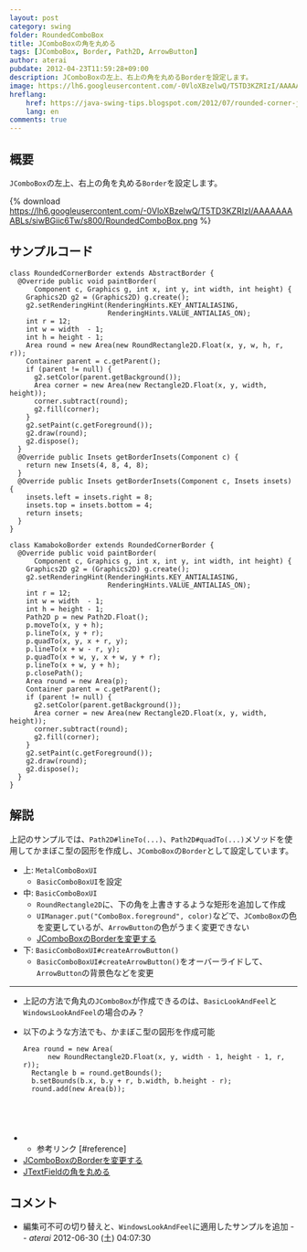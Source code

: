```yaml
---
layout: post
category: swing
folder: RoundedComboBox
title: JComboBoxの角を丸める
tags: [JComboBox, Border, Path2D, ArrowButton]
author: aterai
pubdate: 2012-04-23T11:59:28+09:00
description: JComboBoxの左上、右上の角を丸めるBorderを設定します。
image: https://lh6.googleusercontent.com/-0VloXBzelwQ/T5TD3KZRIzI/AAAAAAAABLs/siwBGiic6Tw/s800/RoundedComboBox.png
hreflang:
    href: https://java-swing-tips.blogspot.com/2012/07/rounded-corner-jcombobox-border.html
    lang: en
comments: true
---
```

## 概要
`JComboBox`の左上、右上の角を丸める`Border`を設定します。

{% download https://lh6.googleusercontent.com/-0VloXBzelwQ/T5TD3KZRIzI/AAAAAAAABLs/siwBGiic6Tw/s800/RoundedComboBox.png %}

## サンプルコード
<pre class="prettyprint"><code>class RoundedCornerBorder extends AbstractBorder {
  @Override public void paintBorder(
      Component c, Graphics g, int x, int y, int width, int height) {
    Graphics2D g2 = (Graphics2D) g.create();
    g2.setRenderingHint(RenderingHints.KEY_ANTIALIASING,
                        RenderingHints.VALUE_ANTIALIAS_ON);
    int r = 12;
    int w = width  - 1;
    int h = height - 1;
    Area round = new Area(new RoundRectangle2D.Float(x, y, w, h, r, r));
    Container parent = c.getParent();
    if (parent != null) {
      g2.setColor(parent.getBackground());
      Area corner = new Area(new Rectangle2D.Float(x, y, width, height));
      corner.subtract(round);
      g2.fill(corner);
    }
    g2.setPaint(c.getForeground());
    g2.draw(round);
    g2.dispose();
  }
  @Override public Insets getBorderInsets(Component c) {
    return new Insets(4, 8, 4, 8);
  }
  @Override public Insets getBorderInsets(Component c, Insets insets) {
    insets.left = insets.right = 8;
    insets.top = insets.bottom = 4;
    return insets;
  }
}

class KamabokoBorder extends RoundedCornerBorder {
  @Override public void paintBorder(
      Component c, Graphics g, int x, int y, int width, int height) {
    Graphics2D g2 = (Graphics2D) g.create();
    g2.setRenderingHint(RenderingHints.KEY_ANTIALIASING,
                        RenderingHints.VALUE_ANTIALIAS_ON);
    int r = 12;
    int w = width  - 1;
    int h = height - 1;
    Path2D p = new Path2D.Float();
    p.moveTo(x, y + h);
    p.lineTo(x, y + r);
    p.quadTo(x, y, x + r, y);
    p.lineTo(x + w - r, y);
    p.quadTo(x + w, y, x + w, y + r);
    p.lineTo(x + w, y + h);
    p.closePath();
    Area round = new Area(p);
    Container parent = c.getParent();
    if (parent != null) {
      g2.setColor(parent.getBackground());
      Area corner = new Area(new Rectangle2D.Float(x, y, width, height));
      corner.subtract(round);
      g2.fill(corner);
    }
    g2.setPaint(c.getForeground());
    g2.draw(round);
    g2.dispose();
  }
}
</code></pre>

## 解説
上記のサンプルでは、`Path2D#lineTo(...)`、`Path2D#quadTo(...)`メソッドを使用してかまぼこ型の図形を作成し、`JComboBox`の`Border`として設定しています。

- 上: `MetalComboBoxUI`
    - `BasicComboBoxUI`を設定
- 中: `BasicComboBoxUI`
    - `RoundRectangle2D`に、下の角を上書きするような矩形を追加して作成
    - `UIManager.put("ComboBox.foreground", color)`などで、`JComboBox`の色を変更しているが、`ArrowButton`の色がうまく変更できない
    - [JComboBoxのBorderを変更する](https://ateraimemo.com/Swing/ComboBoxBorder.html)
- 下: `BasicComboBoxUI#createArrowButton()`
    - `BasicComboBoxUI#createArrowButton()`をオーバーライドして、`ArrowButton`の背景色などを変更

<!-- dummy comment line for breaking list -->

- - - -
- 上記の方法で角丸の`JComboBox`が作成できるのは、`BasicLookAndFeel`と`WindowsLookAndFeel`の場合のみ？
- 以下のような方法でも、かまぼこ型の図形を作成可能
    
    <pre class="prettyprint"><code>Area round = new Area(
        new RoundRectangle2D.Float(x, y, width - 1, height - 1, r, r));
    Rectangle b = round.getBounds();
    b.setBounds(b.x, b.y + r, b.width, b.height - r);
    round.add(new Area(b));
</code></pre>
- * 参考リンク [#reference]
- [JComboBoxのBorderを変更する](https://ateraimemo.com/Swing/ComboBoxBorder.html)
- [JTextFieldの角を丸める](https://ateraimemo.com/Swing/RoundedTextField.html)

<!-- dummy comment line for breaking list -->

## コメント
- 編集可不可の切り替えと、`WindowsLookAndFeel`に適用したサンプルを追加 -- *aterai* 2012-06-30 (土) 04:07:30

<!-- dummy comment line for breaking list -->
